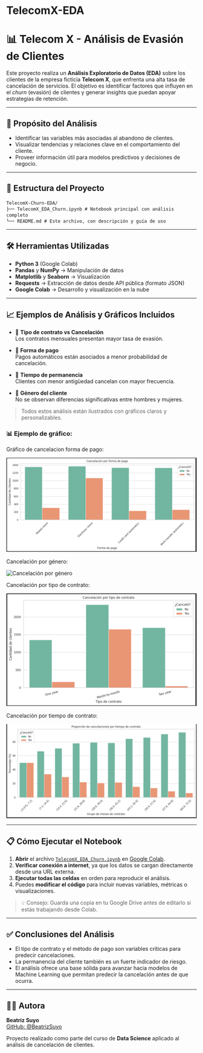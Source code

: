 # TelecomX-EDA
# 📊 Telecom X - Análisis de Evasión de Clientes

Este proyecto realiza un **Análisis Exploratorio de Datos (EDA)** sobre los clientes de la empresa ficticia **Telecom X**, que enfrenta una alta tasa de cancelación de servicios. El objetivo es identificar factores que influyen en el *churn* (evasión) de clientes y generar insights que puedan apoyar estrategias de retención.

---

## 🧠 Propósito del Análisis

- Identificar las variables más asociadas al abandono de clientes.
- Visualizar tendencias y relaciones clave en el comportamiento del cliente.
- Proveer información útil para modelos predictivos y decisiones de negocio.

---

## 📁 Estructura del Proyecto

```
TelecomX-Churn-EDA/
├── TelecomX_EDA_Churn.ipynb # Notebook principal con análisis completo
└── README.md # Este archivo, con descripción y guía de uso
```

---

## 🛠️ Herramientas Utilizadas

- **Python 3** (Google Colab)
- **Pandas** y **NumPy** → Manipulación de datos
- **Matplotlib** y **Seaborn** → Visualización
- **Requests** → Extracción de datos desde API pública (formato JSON)
- **Google Colab** → Desarrollo y visualización en la nube

---

## 📈 Ejemplos de Análisis y Gráficos Incluidos

- 📌 **Tipo de contrato vs Cancelación**  
  Los contratos mensuales presentan mayor tasa de evasión.

- 📌 **Forma de pago**  
  Pagos automáticos están asociados a menor probabilidad de cancelación.

- 📌 **Tiempo de permanencia**  
  Clientes con menor antigüedad cancelan con mayor frecuencia.

- 📌 **Género del cliente**  
  No se observan diferencias significativas entre hombres y mujeres.

> Todos estos análisis están ilustrados con gráficos claros y personalizables.
> 
### 📊 Ejemplo de gráfico:  

Gráfico de cancelacion forma de pago:

![Cancelación por forma de pago](imagenes/Cancelacion-forma-pago.png)



Cancelación por género:

![Cancelación por género](imágenes/Cancelacion-por-genero.png)


Cancelación por tipo de contrato:

![Cancelación por tipo de contrato](imagenes/Cancelacion-por-tipo-de-contrato.png)

Cancelación por tiempo de contrato:

![Cancelación por tipo de contrato](imagenes/Cancelacion-tiempo-contrato.png)


---

## 📋 Cómo Ejecutar el Notebook

1. **Abrir** el archivo [`TelecomX_EDA_Churn.ipynb`](TelecomX_EDA_Churn.ipynb) en [Google Colab](https://colab.research.google.com/).
2. **Verificar conexión a internet**, ya que los datos se cargan directamente desde una URL externa.
3. **Ejecutar todas las celdas** en orden para reproducir el análisis.
4. Puedes **modificar el código** para incluir nuevas variables, métricas o visualizaciones.

> 💡 Consejo: Guarda una copia en tu Google Drive antes de editarlo si estás trabajando desde Colab.

---

## ✅ Conclusiones del Análisis

- El tipo de contrato y el método de pago son variables críticas para predecir cancelaciones.
- La permanencia del cliente también es un fuerte indicador de riesgo.
- El análisis ofrece una base sólida para avanzar hacia modelos de Machine Learning que permitan predecir la cancelación antes de que ocurra.

---

## 👩‍💻 Autora

**Beatriz Suyo**  
[GitHub: @BeatrizSuyo](https://github.com/BeatrizSuyo)

Proyecto realizado como parte del curso de **Data Science** aplicado al análisis de cancelación de clientes.  

